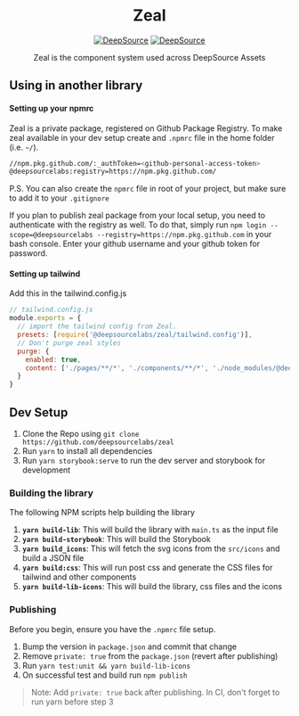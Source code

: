 <div align="center">

# Zeal

[![DeepSource](https://deepsource.io/gh/deepsourcelabs/zeal.svg/?label=active+issues&show_trend=true&token=JIW55GPf1_QuPsjkJSkhKBct)](https://deepsource.io/gh/deepsourcelabs/zeal/?ref=repository-badge) [![DeepSource](https://deepsource.io/gh/deepsourcelabs/zeal.svg/?label=resolved+issues&show_trend=true&token=JIW55GPf1_QuPsjkJSkhKBct)](https://deepsource.io/gh/deepsourcelabs/zeal/?ref=repository-badge)

  <p>Zeal is the component system used across DeepSource Assets</p>

</div>

## Using in another library

#### Setting up your npmrc

Zeal is a private package, registered on Github Package Registry. To make zeal available in your dev setup create and `.npmrc` file in the home folder (i.e. `~/`).

```sh
//npm.pkg.github.com/:_authToken=<github-personal-access-token>
@deepsourcelabs:registry=https://npm.pkg.github.com/
```

P.S. You can also create the `npmrc` file in root of your project, but make sure to add it to your `.gitignore`

If you plan to publish zeal package from your local setup, you need to authenticate with the registry as well. To do that, simply run `npm login --scope=@deepsourcelabs --registry=https://npm.pkg.github.com` in your bash console. Enter your github username and your github token for password.

#### Setting up tailwind

Add this in the tailwind.config.js

```javascript
// tailwind.config.js
module.exports = {
  // import the tailwind config from Zeal.
  presets: [require('@deepsourcelabs/zeal/tailwind.config')],
  // Don't purge zeal styles
  purge: {
    enabled: true,
    content: ['./pages/**/*', './components/**/*', './node_modules/@deepsourcelabs/**/*.vue']
  }
}
```

## Dev Setup

1. Clone the Repo using `git clone https://github.com/deepsourcelabs/zeal`
2. Run `yarn` to install all dependencies
3. Run `yarn storybook:serve` to run the dev server and storybook for development

### Building the library

The following NPM scripts help building the library

1. **`yarn build-lib`**: This will build the library with `main.ts` as the input file
2. **`yarn build-storybook`**: This will build the Storybook
3. **`yarn build_icons`**: This will fetch the svg icons from the `src/icons` and build a JSON file
4. **`yarn build:css`**: This will run post css and generate the CSS files for tailwind and other components
5. **`yarn build-lib-icons`**: This will build the library, css files and the icons

### Publishing

Before you begin, ensure you have the `.npmrc` file setup.

1. Bump the version in `package.json` and commit that change
2. Remove `private: true` from the `package.json` (revert after publishing)
3. Run `yarn test:unit && yarn build-lib-icons`
4. On successful test and build run `npm publish`

> Note: Add `private: true` back after publishing. In CI, don't forget to run yarn before step 3

